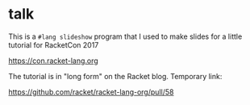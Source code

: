 talk
===

This is a `#lang slideshow` program that I used to make slides for a little
 tutorial for RacketCon 2017

<https://con.racket-lang.org>

The tutorial is in "long form" on the Racket blog. Temporary link:

<https://github.com/racket/racket-lang-org/pull/58>


